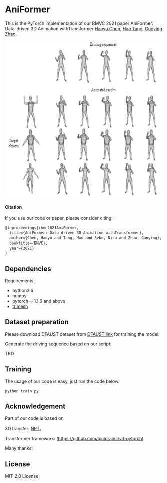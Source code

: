 # AniFormer

This is the PyTorch implementation of our BMVC 2021 paper AniFormer: Data-driven 3D Animation withTransformer
[Haoyu Chen](https://scholar.google.com/citations?user=QgbraMIAAAAJ&hl=en), [Hao Tang](https://scholar.google.com/citations?user=9zJkeEMAAAAJ&hl=en), [Guoying Zhao](https://scholar.google.com/citations?user=hzywrFMAAAAJ&hl=en). <br>

<img src="Capture.PNG" width="700" height="500">

#### Citation

If you use our code or paper, please consider citing:
```
@inproceedings{chen2021AniFormer,
  title={AniFormer: Data-driven 3D Animation withTransformer},
  author={Chen, Haoyu and Tang, Hao and Sebe, Nicu and Zhao, Guoying},
  booktitle={BMVC},
  year={2021}
}
```

## Dependencies

Requirements:
- python3.6
- numpy
- pytorch==1.1.0 and above
- [trimesh](https://github.com/mikedh/trimesh)

## Dataset preparation
Please download DFAUST dataset from [DFAUST link](https://dfaust.is.tue.mpg.de/) for training the model.

Generate the driving sequence based on our script:

TBD

## Training
The usage of our code is easy, just run the code below.
```
python train.py
```

## Acknowledgement
Part of our code is based on 

3D transfer: [NPT](https://github.com/jiashunwang/Neural-Pose-Transfer)，

Transformer framework: (https://github.com/lucidrains/vit-pytorch) 

Many thanks!

## License
MIT-2.0 License

